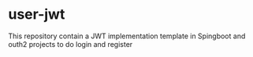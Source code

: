 # user-jwt
This repository contain a JWT implementation template in Spingboot and outh2 projects to do login and register
